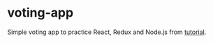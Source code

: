 # voting-app
<p>
Simple voting app to practice React, Redux and Node.js from 
<a href="http://teropa.info/blog/2015/09/10/full-stack-redux-tutorial.html">tutorial</a>.
</p>
